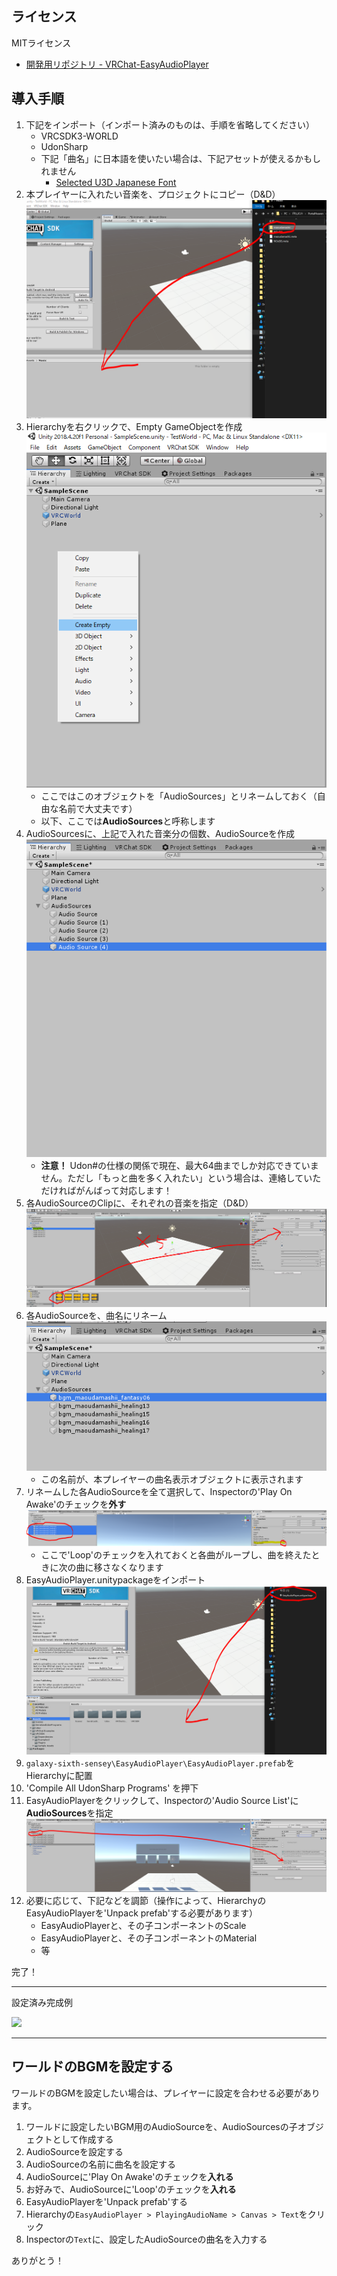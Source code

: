 ## ライセンス

MITライセンス

- [開発用リポジトリ - VRChat-EasyAudioPlayer](https://github.com/aiya000/VRChat-EasyAudioPlayer)

## 導入手順

1. 下記をインポート（インポート済みのものは、手順を省略してください）
    - VRCSDK3-WORLD
    - UdonSharp
    - 下記「曲名」に日本語を使いたい場合は、下記アセットが使えるかもしれません
        - [Selected U3D Japanese Font](https://assetstore.unity.com/packages/2d/fonts/selected-u3d-japanese-font-337)
1. 本プレイヤーに入れたい音楽を、プロジェクトにコピー（D&D）  
   ![](1.PNG)
1. Hierarchyを右クリックで、Empty GameObjectを作成  
   ![](2.PNG)
    - ここではこのオブジェクトを「AudioSources」とリネームしておく（自由な名前で大丈夫です）
    - 以下、ここでは**AudioSources**と呼称します
1. AudioSourcesに、上記で入れた音楽分の個数、AudioSourceを作成  
   ![](3.PNG)
   - **注意！** Udon#の仕様の関係で現在、最大64曲までしか対応できていません。ただし「もっと曲を多く入れたい」という場合は、連絡していただければがんばって対応します！
1. 各AudioSourceのClipに、それぞれの音楽を指定（D&D）  
   ![](4.PNG)
1. 各AudioSourceを、曲名にリネーム  
   ![](5.PNG)
   - この名前が、本プレイヤーの曲名表示オブジェクトに表示されます
1. リネームした各AudioSourceを全て選択して、Inspectorの'Play On Awake'のチェックを**外す**  
   ![](6.PNG)
   - ここで'Loop'のチェックを入れておくと各曲がループし、曲を終えたときに次の曲に移さなくなります
1. EasyAudioPlayer.unitypackageをインポート  
   ![](7.PNG)
1. `galaxy-sixth-sensey\EasyAudioPlayer\EasyAudioPlayer.prefab`をHierarchyに配置
1. 'Compile All UdonSharp Programs' を押下
1. EasyAudioPlayerをクリックして、Inspectorの'Audio Source List'に**AudioSources**を指定  
   ![](8.PNG)
1. 必要に応じて、下記などを調節（操作によって、HierarchyのEasyAudioPlayerを'Unpack prefab'する必要があります）
    - EasyAudioPlayerと、その子コンポーネントのScale
    - EasyAudioPlayerと、その子コンポーネントのMaterial
    - 等

完了！

- - - - -

設定済み完成例

[![](https://img.youtube.com/vi/HOQmMhuBhUE/0.jpg)](https://www.youtube.com/watch?v=HOQmMhuBhUE)

- - - - -

## ワールドのBGMを設定する

ワールドのBGMを設定したい場合は、プレイヤーに設定を合わせる必要があります。

1. ワールドに設定したいBGM用のAudioSourceを、AudioSourcesの子オブジェクトとして作成する
1. AudioSourceを設定する
1. AudioSourceの名前に曲名を設定する
1. AudioSourceに'Play On Awake'のチェックを**入れる**
1. お好みで、AudioSourceに'Loop'のチェックを**入れる**
1. EasyAudioPlayerを'Unpack prefab'する
1. Hierarchyの`EasyAudioPlayer > PlayingAudioName > Canvas > Text`をクリック
1. Inspectorの`Text`に、設定したAudioSourceの曲名を入力する

ありがとう！

